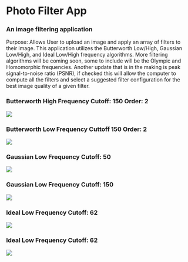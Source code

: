 # Photo Filter App
### An image filtering application

Purpose:
Allows User to upload an image and apply an array of filters to their image. This application utilizes the Butterworth Low/High,
 Gaussian Low/High, and Ideal Low/High frequency algorithms. More filtering algorithms will be coming soon, some to include will be
 the Olympic and Homomorphic frequencies. Another update that is in the making is peak signal-to-noise ratio (PSNR), if checked
 this will allow the computer to compute all the filters and select a suggested filter configuration for the best image quality
 of a given filter.
 
 ###  Butterworth High Frequency Cutoff: 150 Order: 2
 ![](/README_IMAGES/photofilter_butterworthh_c150_o2.png)
 ###  Butterworth Low Frequency Cuttoff 150 Order: 2
 ![](/README_IMAGES/photofilter_butterworthl_c150_o2.png)
 ###  Gaussian Low Frequency Cutoff: 50
 ![](/README_IMAGES/photofilter_gaussianl_c50.png)
 ###  Gaussian Low Frequency Cutoff: 150
 ![](/README_IMAGES/photofilter_gaussianl_c150.png)
 ###  Ideal Low Frequency Cutoff: 62
 ![](/README_IMAGES/photofilter_idealh_c62.png)
 ###  Ideal Low Frequency Cutoff: 62
 ![](/README_IMAGES/photofilter_ideall_c62.png)
 
